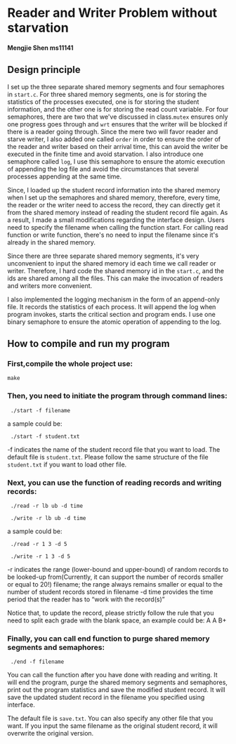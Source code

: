 # Reader and Writer Problem without starvation
#### Mengjie Shen ms11141

## Design principle

I set up the three separate shared memory segments and four semaphores in ```start.c```. For three shared memory segments, one is for storing the statistics of the processes executed, one is for storing the student information, and the other one is for storing the read count variable. For four semaphores, there are two that we've discussed in class.```mutex``` ensures only one progress goes through and ```wrt``` ensures that the writer will be blocked if there is a reader going through. Since the mere two will favor reader and starve writer, I also added one called ```order``` in order to ensure the order of the reader and writer based on their arrival time, this can avoid the writer be executed in the finite time and avoid starvation. I also introduce one semaphore called ```log```, I use this semaphore to ensure the atomic execution of appending the log file and avoid the circumstances that several processes appending at the same time.

Since, I loaded up the student record information into the shared memory when I set up the semaphores and shared memory, therefore, every time, the reader or the writer need to access the record, they can directly get it from the shared memory instead of reading the student record file again. As a result, I made a small modifications regarding the interface design. Users need to specify the filename when calling the function start. For calling read function or write function, there's no need to input the filename since it's already in the shared memory. 

Since there are three separate shared memory segments, it's very unconvenient to input the shared memory id each time we call reader or writer. Therefore, I hard code the shared memory id in the ```start.c```, and the ids are shared among all the files. This can make the invocation of readers and writers more convenient.

I also implemented the logging mechanism in the form of an append-only file. It records the statistics of each process. It will append the log when program invokes, starts the critical section and program ends. I use one binary semaphore to ensure the atomic operation of appending to the log.

## How to compile and run my program
### First,compile the whole project use:
```make```

### Then, you need to initiate the program through command lines:
``` ./start -f filename```

a sample could be:

``` ./start -f student.txt```

-f indicates the name of the student record file that you want to load. The default file is ```student.txt```. Please follow the same structure of the file ```student.txt``` if you want to load other file.

### Next, you can use the function of reading records and writing records:
``` ./read -r lb ub -d time```

``` ./write -r lb ub -d time```

a sample could be:

``` ./read -r 1 3 -d 5```

``` ./write -r 1 3 -d 5```

-r  indicates the range (lower-bound and upper-bound) of random records to be looked-up from(Currently, it can support the number of records smaller or equal to 20!)
filename; the range always remains smaller or equal to the number of student records stored in filename
-d time provides the time period that the reader has to “work with the record(s)” 

Notice that, to update the record, please strictly follow the rule that you need to split each grade with the blank space, an example could be: A A B+
### Finally, you can call end function to purge shared memory segments and semaphores:
``` ./end -f filename```

You can call the function after you have done with reading and writing. It will end the program, purge the shared memory segments and semaphores, print out the program statistics and save the modified student record. It will save the updated student record in the filename you specified using interface.

The default file is ```save.txt```. You can also specify any other file that you want. If you input the same filename as the original student record, it will overwrite the original version.